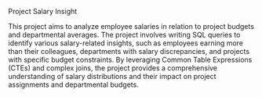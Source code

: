 Project Salary Insight 

This project aims to analyze employee salaries in relation to project budgets and departmental averages. The project involves writing SQL queries to identify various salary-related insights, such as employees earning more than their colleagues, departments with salary discrepancies, and projects with specific budget constraints. By leveraging Common Table Expressions (CTEs) and complex joins, the project provides a comprehensive understanding of salary distributions and their impact on project assignments and departmental budgets.
